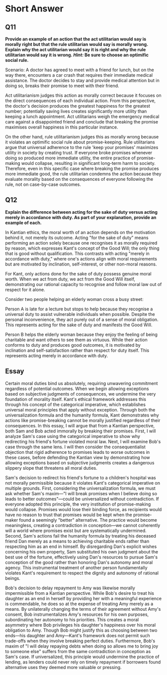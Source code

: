 # Short Answer

## Q11 

**Provide an example of an action that the act utilitarian would say is morally right but that the rule utilitarian would say is morally wrong. Explain why the act utilitarian would say it is right and why the rule utilitarian would say it is wrong. _Hint:_ Be sure to choose an optimific social rule.**

Scenario: A doctor has agreed to meet with a friend for lunch, but on the way there, encounters a car crash that requires their immediate medical assistance. The doctor decides to stay and provide medical attention but in doing so, breaks their promise to meet with their friend.

Act utilitarianism judges this action as morally correct because it focuses on the direct consequences of each individual action. From this perspective, the doctor's decision produces the greatest happiness for the greatest number; potentially saving lives creates significantly more utility than keeping a lunch appointment. Act utilitarians weigh the emergency medical care against a disappointed friend and conclude that breaking the promise maximises overall happiness in this particular instance.

On the other hand, rule utilitarianism judges this as morally wrong because it violates an optimific social rule about promise-keeping. Rule utilitarians argue that universal adherence to the rule 'keep your promises' maximizes utility in society by creating trust. If everyone broke promises whenever doing so produced more immediate utility, the entire practice of promise-making would collapse, resulting in significant long-term harm to society. Therefore, even in this specific case where breaking the promise produces more immediate good, the rule utilitarian condemns the action because they evaluate morality based on the consequences of everyone following the rule, not on case-by-case outcomes.

## Q12

**Explain the difference between acting for the sake of duty versus acting merely in accordance with duty. As part of your explanation, provide an example of each.**

In Kantian ethics, the moral worth of an action depends on the motivation behind it, not merely its outcome. Acting "for the sake of duty" means performing an action solely because one recognises it as morally required by reason, which expresses Kant's concept of the Good Will; the only thing that is good without qualification. This contrasts with acting "merely in accordance with duty," where one's actions align with moral requirements but are motivated by inclination, self-interest, or other non-moral reasons.

For Kant, only actions done for the sake of duty possess genuine moral worth. When we act from duty, we act from the Good Will itself, demonstrating our rational capacity to recognise and follow moral law out of respect for it alone.

Consider two people helping an elderly woman cross a busy street:

Person A is late for a lecture but stops to help because they recognise a universal duty to assist vulnerable individuals when possible. Despite the personal inconvenience, they act purely out of a sense of moral obligation. This represents acting for the sake of duty and manifests the Good Will.

Person B helps the elderly woman because they enjoy the feeling of being charitable and want others to see them as virtuous. While their action conforms to duty and produces good outcomes, it is motivated by inclination and self-satisfaction rather than respect for duty itself. This represents acting merely in accordance with duty.


## Essay

Certain moral duties bind us absolutely, requiring unwavering commitment regardless of potential outcomes. When we begin allowing exceptions based on subjective judgments of consequences, we undermine the very foundation of morality itself. Kant's ethical framework addresses this through his concept of the categorical imperative, which establishes universal moral principles that apply without exception. Through both the universalization formula and the humanity formula, Kant demonstrates why actions like promise-breaking cannot be morally justified regardless of their consequences. In this essay, I will argue that from a Kantian perspective, both Sam and Bob acted immorally by breaking their promises. First, I will analyze Sam's case using the categorical imperative to show why redirecting his friend's fortune violated moral law. Next, I will examine Bob's case through the same lens. I will then consider the consequentialist objection that rigid adherence to promises leads to worse outcomes in these cases, before defending the Kantian view by demonstrating how allowing exceptions based on subjective judgments creates a dangerous slippery slope that threatens all moral duties.

Sam's decision to redirect his friend's fortune to a children's hospital was not morally permissible because it violates Kant's categorical imperative on multiple grounds. First, considering the universalization formula, we must ask whether Sam's maxim—"I will break promises when I believe doing so leads to better outcomes"—could be universalized without contradiction. If everyone adopted this principle, the very institution of promise-making would collapse. Promises would lose their binding force, as recipients would have no reason to trust that promises would be kept when the promise-maker found a seemingly "better" alternative. The practice would become meaningless, creating a contradiction in conception—we cannot coherently will a world where promises exist but are systematically undermined. Second, Sam's actions fail the humanity formula by treating his deceased friend Dan merely as a means to achieving charitable ends rather than respecting him as an end in himself. By disregarding Dan's explicit wishes concerning his own property, Sam substituted his own judgment about the best use of the fortune, effectively using Dan's resources to pursue Sam's conception of the good rather than honoring Dan's autonomy and moral agency. This instrumental treatment of another person fundamentally violates Kant's requirement to respect the dignity and autonomy of rational beings.

Bob's decision to delay repayment to Amy was likewise morally impermissible from a Kantian perspective. While Bob's desire to treat his daughter as an end in herself by providing her with a meaningful experience is commendable, he does so at the expense of treating Amy merely as a means. By unilaterally changing the terms of their agreement without Amy's consent, Bob instrumentalizes Amy's resources for his own purposes, subordinating her autonomy to his priorities. This creates a moral asymmetry where Bob privileges his daughter's happiness over his moral obligation to Amy. Though Bob might justify this as choosing between two ends—his daughter and Amy—Kant's framework does not permit such trade-offs when they involve breaking perfect duties. Furthermore, Bob's maxim of "I will delay repaying debts when doing so allows me to bring joy to someone else" suffers from the same contradiction in conception as Sam's case. If universalized, this principle would undermine the practice of lending, as lenders could never rely on timely repayment if borrowers found alternative uses they deemed more valuable or pressing.